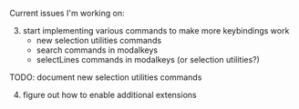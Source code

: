 Current issues I'm working on:

3. start implementing various commands to make more keybindings work
    - new selection utilities commands
    - search commands in modalkeys
    - selectLines commands in modalkeys (or selection utilities?)

TODO: document new selection utilities commands

4. figure out how to enable additional extensions

